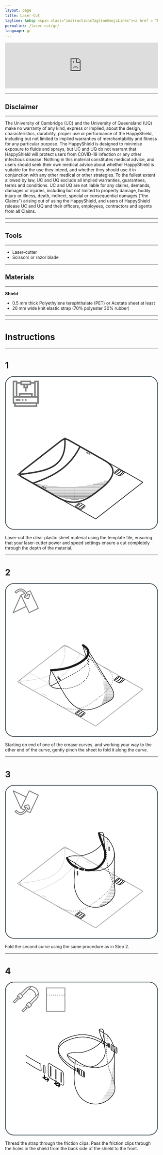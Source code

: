 ```yaml
---
layout: page
title: Laser-Cut 
tagline: &nbsp <span class="instructionsTaglineEmojiLinks"><a href = "https://github.com/HappyShield/HappyShield/tree/master/Templates/LaserCut" ><i class="em em-triangular_ruler" aria-role="presentation" aria-label="TRIANGULAR RULER"></i></a></span>
permalink: /laser-cut/gr/
language: gr
---
```


<script src="https://snapwidget.com/js/snapwidget.js"></script>
<iframe src="https://snapwidget.com/embed/811086" class="snapwidget-widget" allowtransparency="true" frameborder="0" scrolling="no" style="border:none; overflow:hidden;  width:100%; "></iframe>

---

## Disclaimer

---

The University of Cambridge (UC) and the University of Queensland (UQ) make no warranty of any kind, express or implied, about the design, characteristics, durability, proper use or performance of the HappyShield, including but not limited to implied warranties of merchantability and fitness for any particular purpose. The HappyShield is designed to minimise exposure to fluids and sprays, but UC and UQ do not warrant that HappyShield will protect users from COVID-19 infection or any other infectious disease. Nothing in this material constitutes medical advice, and users should seek their own medical advice about whether HappyShield is suitable for the use they intend, and whether they should use it in conjunction with any other medical or other strategies. To the fullest extent allowed by law, UC and UQ exclude all implied warranties, guarantees, terms and conditions. UC and UQ are not liable for any claims, demands, damages or injuries, including but not limited to property damage, bodily injury or illness, death, indirect, special or consequential damages (“the Claims”) arising out of using the HappyShield, and users of HappyShield release UC and UQ and their officers, employees, contractors and agents from all Claims.

---

--- 

## Tools

---

* Laser-cutter
* Scissors or razor blade

---

## Materials

---

**Shield**

* 0.5 mm thick Polyethylene terephthalate (PET) or Acetate sheet at least 
* 20 mm wide knit elastic strap (70% polyester 30% rubber)

---

---

# Instructions

---

# 1

![](./Assets/Output/Steps/01.jpg)

Laser-cut the clear plastic sheet material using the template file, ensuring that your laser-cutter power and speed settings ensure a cut completely through the depth of the material.

---

# 2	

![](./Assets/Output/Steps/02.jpg)

Starting on end of one of the crease curves, and working your way to the other end of the curve, gently pinch the sheet to fold it along the curve. 

--- 

# 3 	

![](./Assets/Output/Steps/03.jpg)

Fold the second curve using the same procedure as in Step 2.

---

# 4	

![](./Assets/Output/Steps/04.jpg)

Thread the strap through the friction clips. Pass the friction clips through the holes in the shield from the back side of the shield to the front.



